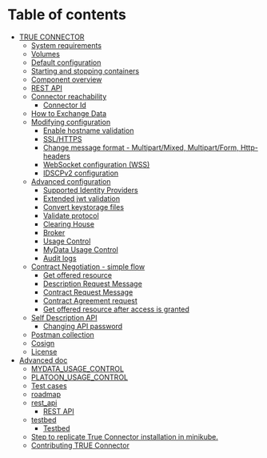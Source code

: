 # Table of contents

* [TRUE CONNECTOR](<README.md>)
    * [System requirements](<README (1).md#system-requirements->)
    * [Volumes](<README (1).md#volumes->)
    * [Default configuration](<README (1).md#default-configuration->)
    * [Starting and stopping containers](<README (1).md#starting-and-stopping-containers->)
    * [Component overview](<README (1).md#component-overview->)
  * [REST API](<README (1).md#rest-api->)
  * [Connector reachability](<README (1).md#connector-reachability->)
    * [Connector Id](<README (1).md#connector-id->)
  * [How to Exchange Data](<README (1).md#how-to-exchange-data->)
  * [Modifying configuration](<README (1).md#modifying-configuration->)
    * [Enable hostname validation](<README (1).md#enable-hostname-validation->)
    * [SSL/HTTPS](<README (1).md#sslhttps->)
    * [Change message format - Multipart/Mixed, Multipart/Form, Http-headers](<README (1).md#change-message-format---multipartmixed-multipartform-http-headers->)
    * [WebSocket configuration (WSS)](<README (1).md#websocket-configuration-wss->)
    * [IDSCPv2 configuration](<README (1).md#idscpv2-configuration->)
  * [Advanced configuration](<README (1).md#advanced-configuration->)
    * [Supported Identity Providers](<README (1).md#supported-identity-providers->)
    * [Extended jwt validation](<README (1).md#extended-jwt-validation->)
    * [Convert keystorage files](<README (1).md#convert-keystorage-files->)
    * [Validate protocol](<README (1).md#validate-protocol->)
    * [Clearing House](<README (1).md#clearing-house->)
    * [Broker](<README (1).md#broker->)
    * [Usage Control](<README (1).md#usage-control->)
    * [MyData Usage Control](<README (1).md#mydata-usage-control->)
    * [Audit logs](<README (1).md#audit-logs->)
  * [Contract Negotiation - simple flow](<README (1).md#contract-negotiation---simple-flow->)
    * [Get offered resource](<README (1).md#get-offered-resource->)
    * [Description Request Message](<README (1).md#description-request-message->)
    * [Contract Request Message](<README (1).md#contract-request-message->)
    * [Contract Agreement request](<README (1).md#contract-agreement-request->)
    * [Get offered resource after access is granted](<README (1).md#get-offered-resource-after-access-is-granted->)
  * [Self Description API](<README (1).md#self-description-api->)
    * [Changing API password](<README (1).md#changing-api-password>)
  * [Postman collection](<README (1).md#postman-collection->)
  * [Cosign](<README (1).md#cosign->)
  * [License](<README (1).md#license->)
* [Advanced doc](doc/README.md)
  * [MYDATA\_USAGE\_CONTROL](doc/MYDATA\_USAGE\_CONTROL.md)
  * [PLATOON\_USAGE\_CONTROL](doc/PLATOON\_USAGE\_CONTROL.md)
  * [Test cases](doc/TEST\_API.md)
  * [roadmap](doc/roadmap.md)
  * [rest\_api](doc/rest\_api/README.md)
    * [REST API](doc/rest\_api/REST\_API.md)
  * [testbed](doc/testbed/README.md)
    * [Testbed](doc/testbed/TESTBED.md)
  * [Step to replicate True Connector installation in minikube.](kubernetes/README.md)
  * [Contributing TRUE Connector](README.md)

